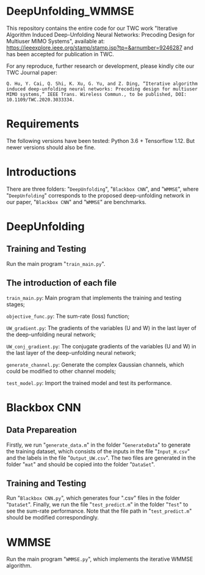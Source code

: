 # DeepUnfolding_WMMSE
This repository contains the entire code for our TWC work "Iterative Algorithm Induced Deep-Unfolding Neural Networks: Precoding Design for Multiuser MIMO Systems", available at: https://ieeexplore.ieee.org/stamp/stamp.jsp?tp=&arnumber=9246287 and has been accepted for publication in TWC.

For any reproduce, further research or development, please kindly cite our TWC Journal paper:

`Q. Hu, Y. Cai, Q. Shi, K. Xu, G. Yu, and Z. Ding, “Iterative algorithm induced deep-unfolding neural networks: Precoding design for multiuser MIMO systems,” IEEE Trans. Wireless Commun., to be published, DOI: 10.1109/TWC.2020.3033334.`

# Requirements
The following versions have been tested: Python 3.6 + Tensorflow 1.12. But newer versions should also be fine.

# Introductions
There are three folders: "`DeepUnfolding`", "`Blackbox CNN`", and "`WMMSE`", where "`DeepUnfolding`" corresponds to the proposed deep-unfolding network in our paper, "`Blackbox CNN`" and "`WMMSE`" are benchmarks.

# DeepUnfolding
## Training and Testing
Run the main program "`train_main.py`".

## The introduction of each file
`train_main.py`: Main program that implements the training and testing stages; 

`objective_func.py`: The sum-rate (loss) function; 

`UW_gradient.py`: The gradients of the variables (U and W) in the last layer of the deep-unfolding neural network; 

`UW_conj_gradient.py`: The conjugate gradients of the variables (U and W) in the last layer of the deep-unfolding neural network; 

`generate_channel.py`: Generate the complex Gaussian channels, which could be modified to other channel models; 

`test_model.py`: Import the trained model and test its performance. 

# Blackbox CNN
## Data Prepareation
Firstly, we run "`generate_data.m`" in the folder "`GenerateData`" to generate the training dataset, which consists of the inputs in the file "`Input_H.csv`" and the labels in the file "`Output_UW.csv`". The two files are generated in the folder "`mat`" and should be copied into the folder "`DataSet`".
 
## Training and Testing
Run "`Blackbox CNN.py`", which generates four ".csv" files in the folder "`DataSet`". Finally, we run the file "`test_predict.m`" in the folder "`Test`" to see the sum-rate performance. Note that the file path in "`test_predict.m`" should be modified correspondingly.

# WMMSE 
Run the main program "`WMMSE.py`", which implements the iterative WMMSE algorithm.
